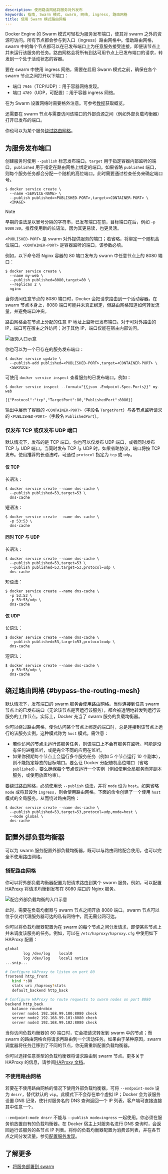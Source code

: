 ```yaml
---
description: 使用路由网格将服务对外发布
keywords: 指南, Swarm 模式, swarm, 网络, ingress, 路由网格
title: 使用 Swarm 模式路由网格
---
```


Docker Engine 的 Swarm 模式可轻松为服务发布端口，使其对 swarm 之外的资源可访问。所有节点都会参与到入口（ingress）路由网格中。借助路由网格，swarm 中的每个节点都可以在已发布端口上为任意服务接受连接，即便该节点上并未运行该服务的任务。路由网格会将所有到达可用节点上已发布端口的请求，转发到一个处于活动状态的容器。

要在 swarm 中使用 ingress 网络，需要在启用 Swarm 模式之前，确保在各个 swarm 节点之间打开以下端口：

* 端口 `7946`（TCP/UDP）：用于容器网络发现。
* 端口 `4789`（UDP，可配置）：用于容器 ingress 网络。

在为 Swarm 设置网络时需要格外注意。可参考[教程](swarm-tutorial/_index.md#open-protocols-and-ports-between-the-hosts)获取概览。

还需要在 swarm 节点与需要访问该端口的外部资源之间（例如外部负载均衡器）打开已发布的端口。

你也可以为某个服务[绕过路由网格](#bypass-the-routing-mesh)。

## 为服务发布端口

创建服务时使用 `--publish` 标志发布端口。`target` 用于指定容器内部监听的端口，`published` 用于指定在路由网格上绑定的端口。如果省略 `published` 端口，则每个服务任务都会分配一个随机的高位端口。此时需要通过检查任务来确定端口号。

```console
$ docker service create \
  --name <SERVICE-NAME> \
  --publish published=<PUBLISHED-PORT>,target=<CONTAINER-PORT> \
  <IMAGE>
```

> [!NOTE]
>
> 早期的语法是以冒号分隔的字符串，已发布端口在前，目标端口在后，例如 `-p 8080:80`。推荐使用新的长语法，因为其更易读，也更灵活。

`<PUBLISHED-PORT>` 是 swarm 对外提供服务的端口；若省略，将绑定一个随机高位端口。`<CONTAINER-PORT>` 是容器监听的端口，该参数必填。

例如，以下命令将 Nginx 容器的 80 端口发布为 swarm 中任意节点上的 8080 端口：

```console
$ docker service create \
  --name my-web \
  --publish published=8080,target=80 \
  --replicas 2 \
  nginx
```

当你访问任意节点的 8080 端口时，Docker 会把请求路由到一个活动容器。在 swarm 节点本身上，8080 端口可能并未真正绑定，但路由网格知道如何转发流量，并避免端口冲突。

路由网格会在节点上分配的任意 IP 地址上监听已发布端口。对于可对外路由的 IP，端口可在宿主之外访问；对于其他 IP，端口仅能在宿主内部访问。

![服务入口示意](images/ingress-routing-mesh.webp)

你也可以为一个已存在的服务发布端口：

```console
$ docker service update \
  --publish-add published=<PUBLISHED-PORT>,target=<CONTAINER-PORT> \
  <SERVICE>
```

可使用 `docker service inspect` 查看服务的已发布端口。例如：

```console
$ docker service inspect --format="{{json .Endpoint.Spec.Ports}}" my-web

[{"Protocol":"tcp","TargetPort":80,"PublishedPort":8080}]
```

输出中展示了容器的 `<CONTAINER-PORT>`（字段名 `TargetPort`）与各节点监听请求的 `<PUBLISHED-PORT>`（字段名 `PublishedPort`）。

### 仅发布 TCP 或仅发布 UDP 端口

默认情况下，发布的是 TCP 端口。你也可以仅发布 UDP 端口，或者同时发布 TCP 与 UDP 端口。当同时发布 TCP 与 UDP 时，如果省略协议，端口将按 TCP 发布。使用推荐的长语法时，可通过 `protocol` 指定为 `tcp` 或 `udp`。

#### 仅 TCP

长语法：

```console
$ docker service create --name dns-cache \
  --publish published=53,target=53 \
  dns-cache
```

短语法：

```console
$ docker service create --name dns-cache \
  -p 53:53 \
  dns-cache
```

#### 同时 TCP 与 UDP

长语法：

```console
$ docker service create --name dns-cache \
  --publish published=53,target=53 \
  --publish published=53,target=53,protocol=udp \
  dns-cache
```

短语法：

```console
$ docker service create --name dns-cache \
  -p 53:53 \
  -p 53:53/udp \
  dns-cache
```

#### 仅 UDP

长语法：

```console
$ docker service create --name dns-cache \
  --publish published=53,target=53,protocol=udp \
  dns-cache
```

短语法：

```console
$ docker service create --name dns-cache \
  -p 53:53/udp \
  dns-cache
```

## 绕过路由网格 {#bypass-the-routing-mesh}

默认情况下，发布端口的 swarm 服务会使用路由网格。当你连接到任意 swarm 节点上的已发布端口（无论该节点是否运行该服务），都会被透明地转发到运行该服务的工作节点。实际上，Docker 充当了 swarm 服务的负载均衡器。

你可以绕过路由网格，使你访问某个节点上绑定的端口时，总是连接到该节点上运行的该服务实例。这种模式称为 `host` 模式。需注意：

- 若你访问的节点未运行该服务任务，则该端口上不会有服务在监听。可能是没有任何进程监听，或是完全不同的应用在监听。
- 如果你预期每个节点上会运行多个服务任务（例如 5 个节点运行 10 个副本），则不能指定静态的目标端口。要么让 Docker 分配随机高位端口（省略 `published`），要么确保每个节点仅运行一个实例（例如使用全局服务而非副本服务，或使用放置约束）。

要绕过路由网格，必须使用长 `--publish` 语法，并将 `mode` 设为 `host`。如果省略 `mode` 或将其设为 `ingress`，则会使用路由网格。下面的命令创建了一个使用 `host` 模式的全局服务，从而绕过路由网格：

```console
$ docker service create --name dns-cache \
  --publish published=53,target=53,protocol=udp,mode=host \
  --mode global \
  dns-cache
```

## 配置外部负载均衡器

可以为 swarm 服务配置外部负载均衡器，既可以与路由网格配合使用，也可以完全不使用路由网格。

### 搭配路由网格

你可以将外部负载均衡器配置为把请求路由到某个 swarm 服务。例如，可以配置 [HAProxy](https://www.haproxy.org) 将请求均衡到发布在 8080 端口的 Nginx 服务。

![配合外部负载均衡的入口示意](images/ingress-lb.webp)

此时，需要在负载均衡器与 swarm 节点之间开放 8080 端口。swarm 节点可以位于仅对代理服务器可达的私有网络中，而无需公网可达。

你可以将负载均衡器配置为在 swarm 的每个节点之间分发请求，即便某些节点上并未调度该服务的任务。例如，可以在 `/etc/haproxy/haproxy.cfg` 中使用如下 HAProxy 配置：

```bash
global
        log /dev/log    local0
        log /dev/log    local1 notice
...snip...

# Configure HAProxy to listen on port 80
frontend http_front
   bind *:80
   stats uri /haproxy?stats
   default_backend http_back

# Configure HAProxy to route requests to swarm nodes on port 8080
backend http_back
   balance roundrobin
   server node1 192.168.99.100:8080 check
   server node2 192.168.99.101:8080 check
   server node3 192.168.99.102:8080 check
```

当你访问负载均衡器的 80 端口时，它会把请求转发到 swarm 中的节点；而 swarm 的路由网格会将请求再路由到一个活动任务。如果由于某种原因，swarm 调度器将任务迁移到了不同的节点，你无需重新配置负载均衡器。

你可以选择任意类型的负载均衡器将请求路由到 swarm 节点。更多关于 HAProxy 的信息，请参阅[HAProxy 文档](https://cbonte.github.io/haproxy-dconv/)。

### 不使用路由网格

若要在不使用路由网格的情况下使用外部负载均衡器，可将 `--endpoint-mode` 设为 `dnsrr`，替代默认的 `vip`。此模式下不会存在单个虚拟 IP；Docker 会为该服务设置 DNS 记录，使针对服务名的 DNS 查询返回一个 IP 列表，客户端可直接连接其中任意一个。

`--endpoint-mode dnsrr` 不能与 `--publish mode=ingress` 一起使用。你必须在服务前放置自有的负载均衡器。在 Docker 宿主上对服务名进行 DNS 查询时，会返回运行该服务的各节点 IP 列表。将你的负载均衡器配置为消费该列表，并在各节点之间分发流量。参见[配置服务发现](networking.md#configure-service-discovery)。

## 了解更多

* [将服务部署到 swarm](services.md)
